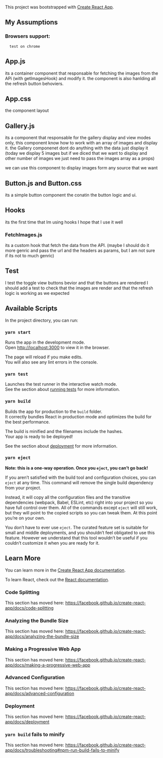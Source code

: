 This project was bootstrapped with [Create React App](https://github.com/facebook/create-react-app).
## My Assumptions
 ### Browsers support: 
      test on chrome
 ## App.js
 its a container component that responsable for fetching the images from the APi (with getImagesHook) and modify it.
 the component is also hanlding all the refresh button behoviers.
 ## App.css
 the component layout
 ## Gallery.js
 its a component that responsable for the gallery display and view modes only, this component know how to work with an array    of images and display it.
 the Gallery componenet dont do anything with  the data just display it (today we display 5 images but if we diced that we want to display and other number of images we just need to pass the images array as a props)
 
 we can use this component to display images form any source that we want 
## Button.js and Button.css
its a simple button component the conatin the button logic and ui.

## Hooks
 its the first time that Im using hooks I hope that I use it well
 ### FetchImages.js
 its a custom hook that fetch the data from the API.
 (maybe I should do it more genric and pass the url and the headers as params, but I am not sure if its not to much genric)
 
## Test
I test the toggle view buttons bevior and that the buttons are rendered 
I should add a test to check that the images are render and that the refresh logic is working as we expected  
## Available Scripts

In the project directory, you can run:

### `yarn start`

Runs the app in the development mode.<br />
Open [http://localhost:3000](http://localhost:3000) to view it in the browser.

The page will reload if you make edits.<br />
You will also see any lint errors in the console.

### `yarn test`

Launches the test runner in the interactive watch mode.<br />
See the section about [running tests](https://facebook.github.io/create-react-app/docs/running-tests) for more information.

### `yarn build`

Builds the app for production to the `build` folder.<br />
It correctly bundles React in production mode and optimizes the build for the best performance.

The build is minified and the filenames include the hashes.<br />
Your app is ready to be deployed!

See the section about [deployment](https://facebook.github.io/create-react-app/docs/deployment) for more information.

### `yarn eject`

**Note: this is a one-way operation. Once you `eject`, you can’t go back!**

If you aren’t satisfied with the build tool and configuration choices, you can `eject` at any time. This command will remove the single build dependency from your project.

Instead, it will copy all the configuration files and the transitive dependencies (webpack, Babel, ESLint, etc) right into your project so you have full control over them. All of the commands except `eject` will still work, but they will point to the copied scripts so you can tweak them. At this point you’re on your own.

You don’t have to ever use `eject`. The curated feature set is suitable for small and middle deployments, and you shouldn’t feel obligated to use this feature. However we understand that this tool wouldn’t be useful if you couldn’t customize it when you are ready for it.

## Learn More

You can learn more in the [Create React App documentation](https://facebook.github.io/create-react-app/docs/getting-started).

To learn React, check out the [React documentation](https://reactjs.org/).

### Code Splitting

This section has moved here: https://facebook.github.io/create-react-app/docs/code-splitting

### Analyzing the Bundle Size

This section has moved here: https://facebook.github.io/create-react-app/docs/analyzing-the-bundle-size

### Making a Progressive Web App

This section has moved here: https://facebook.github.io/create-react-app/docs/making-a-progressive-web-app

### Advanced Configuration

This section has moved here: https://facebook.github.io/create-react-app/docs/advanced-configuration

### Deployment

This section has moved here: https://facebook.github.io/create-react-app/docs/deployment

### `yarn build` fails to minify

This section has moved here: https://facebook.github.io/create-react-app/docs/troubleshooting#npm-run-build-fails-to-minify
